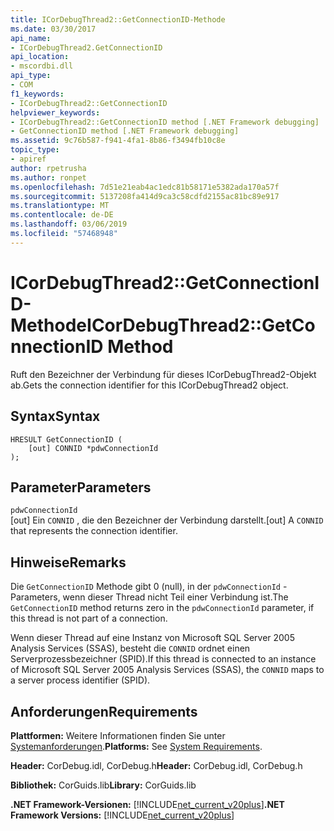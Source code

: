 ```yaml
---
title: ICorDebugThread2::GetConnectionID-Methode
ms.date: 03/30/2017
api_name:
- ICorDebugThread2.GetConnectionID
api_location:
- mscordbi.dll
api_type:
- COM
f1_keywords:
- ICorDebugThread2::GetConnectionID
helpviewer_keywords:
- ICorDebugThread2::GetConnectionID method [.NET Framework debugging]
- GetConnectionID method [.NET Framework debugging]
ms.assetid: 9c76b587-f941-4fa1-8b86-f3494fb10c8e
topic_type:
- apiref
author: rpetrusha
ms.author: ronpet
ms.openlocfilehash: 7d51e21eab4ac1edc81b58171e5382ada170a57f
ms.sourcegitcommit: 5137208fa414d9ca3c58cdfd2155ac81bc89e917
ms.translationtype: MT
ms.contentlocale: de-DE
ms.lasthandoff: 03/06/2019
ms.locfileid: "57468948"
---
```

# <a name="icordebugthread2getconnectionid-method"></a><span data-ttu-id="96c25-102">ICorDebugThread2::GetConnectionID-Methode</span><span class="sxs-lookup"><span data-stu-id="96c25-102">ICorDebugThread2::GetConnectionID Method</span></span>
<span data-ttu-id="96c25-103">Ruft den Bezeichner der Verbindung für dieses ICorDebugThread2-Objekt ab.</span><span class="sxs-lookup"><span data-stu-id="96c25-103">Gets the connection identifier for this ICorDebugThread2 object.</span></span>  
  
## <a name="syntax"></a><span data-ttu-id="96c25-104">Syntax</span><span class="sxs-lookup"><span data-stu-id="96c25-104">Syntax</span></span>  
  
```  
HRESULT GetConnectionID (  
    [out] CONNID *pdwConnectionId  
);  
```  
  
## <a name="parameters"></a><span data-ttu-id="96c25-105">Parameter</span><span class="sxs-lookup"><span data-stu-id="96c25-105">Parameters</span></span>  
 `pdwConnectionId`  
 <span data-ttu-id="96c25-106">[out] Ein `CONNID` , die den Bezeichner der Verbindung darstellt.</span><span class="sxs-lookup"><span data-stu-id="96c25-106">[out] A `CONNID` that represents the connection identifier.</span></span>  
  
## <a name="remarks"></a><span data-ttu-id="96c25-107">Hinweise</span><span class="sxs-lookup"><span data-stu-id="96c25-107">Remarks</span></span>  
 <span data-ttu-id="96c25-108">Die `GetConnectionID` Methode gibt 0 (null), in der `pdwConnectionId` -Parameters, wenn dieser Thread nicht Teil einer Verbindung ist.</span><span class="sxs-lookup"><span data-stu-id="96c25-108">The `GetConnectionID` method returns zero in the `pdwConnectionId` parameter, if this thread is not part of a connection.</span></span>  
  
 <span data-ttu-id="96c25-109">Wenn dieser Thread auf eine Instanz von Microsoft SQL Server 2005 Analysis Services (SSAS), besteht die `CONNID` ordnet einen Serverprozessbezeichner (SPID).</span><span class="sxs-lookup"><span data-stu-id="96c25-109">If this thread is connected to an instance of Microsoft SQL Server 2005 Analysis Services (SSAS), the `CONNID` maps to a server process identifier (SPID).</span></span>  
  
## <a name="requirements"></a><span data-ttu-id="96c25-110">Anforderungen</span><span class="sxs-lookup"><span data-stu-id="96c25-110">Requirements</span></span>  
 <span data-ttu-id="96c25-111">**Plattformen:** Weitere Informationen finden Sie unter [Systemanforderungen](../../../../docs/framework/get-started/system-requirements.md).</span><span class="sxs-lookup"><span data-stu-id="96c25-111">**Platforms:** See [System Requirements](../../../../docs/framework/get-started/system-requirements.md).</span></span>  
  
 <span data-ttu-id="96c25-112">**Header:** CorDebug.idl, CorDebug.h</span><span class="sxs-lookup"><span data-stu-id="96c25-112">**Header:** CorDebug.idl, CorDebug.h</span></span>  
  
 <span data-ttu-id="96c25-113">**Bibliothek:** CorGuids.lib</span><span class="sxs-lookup"><span data-stu-id="96c25-113">**Library:** CorGuids.lib</span></span>  
  
 <span data-ttu-id="96c25-114">**.NET Framework-Versionen:** [!INCLUDE[net_current_v20plus](../../../../includes/net-current-v20plus-md.md)]</span><span class="sxs-lookup"><span data-stu-id="96c25-114">**.NET Framework Versions:** [!INCLUDE[net_current_v20plus](../../../../includes/net-current-v20plus-md.md)]</span></span>
